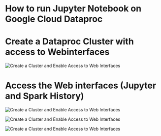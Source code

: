 # How to run Jupyter Notebook on Google Cloud Dataproc  


# Create a Dataproc Cluster with access to Webinterfaces 


![Create a Cluster and Enable Access to Web Interfaces ](https://raw.githubusercontent.com/kiat/MET-CS777/master/HowTos/sceenshots/gc-webinterface-1.png)





# Access the Web interfaces (Jupyter and Spark History)


![Create a Cluster and Enable Access to Web Interfaces ](https://raw.githubusercontent.com/kiat/MET-CS777/master/HowTos/sceenshots/gc-webinterface-2.png)



![Create a Cluster and Enable Access to Web Interfaces ](https://raw.githubusercontent.com/kiat/MET-CS777/master/HowTos/sceenshots/gc-webinterface-3.png)



![Create a Cluster and Enable Access to Web Interfaces ](https://raw.githubusercontent.com/kiat/MET-CS777/master/HowTos/sceenshots/gc-webinterface-4.png)



